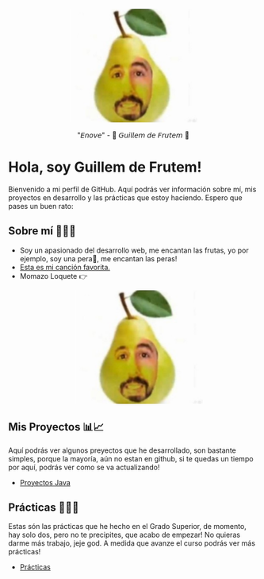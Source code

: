 <p align="center">
  <img width="257" height="229" src="https://raw.githubusercontent.com/cr4zyp4y4n/cr4zyp4y4n/master/GuillemdeFrutem.png">
</p>
<p align="center">
"𝘌𝘯𝘰𝘷𝘦" - 🍐 𝘎𝘶𝘪𝘭𝘭𝘦𝘮 𝘥𝘦 𝘍𝘳𝘶𝘵𝘦𝘮 🍐
</p>

# Hola, soy Guillem de Frutem!

Bienvenido a mi perfil de GitHub. Aquí podrás ver información sobre mí, mis proyectos en desarrollo y las prácticas que estoy haciendo. Espero que pases un buen rato:

## Sobre mí 🍐🧙‍♂️
- Soy un apasionado del desarrollo web, me encantan las frutas, yo por ejemplo, soy una pera🍐, me encantan las peras!
- [Esta es mi canción favorita.](https://www.youtube.com/watch?v=LEbsx5sYZ3s&ab_channel=GuyFawkes)
- Momazo Loquete 👉<p align="center"> <img width="257" height="229" src="https://raw.githubusercontent.com/cr4zyp4y4n/cr4zyp4y4n/master/GuillemdeFrutem.png"> </p>

## Mis Proyectos 📊📈
Aquí podrás ver algunos preyectos que he desarrollado, son bastante simples, porque la mayoría, aún no estan en github, si te quedas un tiempo por aquí, podrás ver como se va actualizando!
- [Proyectos Java](https://github.com/cr4zyp4y4n/Java-Projects)

## Prácticas 👨‍💼📁
Estas són las prácticas que he hecho en el Grado Superior, de momento, hay solo dos, pero no te precipites, que acabo de empezar! No quieras darme más trabajo, jeje god. A medida que avanze el curso podrás ver más prácticas!
- [Prácticas](https://github.com/LaSalleGraciaDAW-23-24)
<!--
**cr4zyp4y4n/cr4zyp4y4n** is a ✨ _special_ ✨ repository because its `README.md` (this file) appears on your GitHub profile.

Here are some ideas to get you started:

- 🔭 I’m currently working on ...
- 🌱 I’m currently learning ...
- 👯 I’m looking to collaborate on ...
- 🤔 I’m looking for help with ...
- 💬 Ask me about ...
- 📫 How to reach me: ...
- 😄 Pronouns: ...
- ⚡ Fun fact: ...
-->
